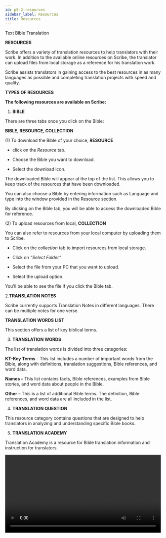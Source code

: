 ```yaml
---
id: p5-2-resources
sidebar_label: Resources
title: Resources
---
```


Text Bible Translation

**RESOURCES**

Scribe offers a variety of translation resources to help translators with their work. In addition to the available online resources on Scribe, the translator can upload files from local storage as a reference for his translation work.

Scribe assists translators in gaining access to the best resources in as many languages as possible and completing translation projects with speed and quality.


**TYPES OF RESOURCES**

**The following resources are available on Scribe:**

1. **BIBLE**

There are three tabs once you click on the Bible:

**BIBLE, RESOURCE, COLLECTION**


(1) To download the Bible of your choice,  **RESOURCE**

- click on the *Resource* tab.

- Choose the Bible you want to download.

- Select the download icon.

The downloaded Bible will appear at the top of the list. This allows you to keep track of the resources that have been downloaded.

You can also choose a Bible by entering information such as Language and type into the window provided in the Resource section.

By clicking on the Bible tab, you will be able to access the downloaded Bible for reference.     


(2) To upload resources from local,  **COLLECTION**

You can also refer to resources from your local computer by uploading them to Scribe.

- Click on the *collection* tab to import resources from local storage.

- Click on *“Select Folder”*

- Select the file from your PC that you want to upload.

- Select the upload option.

You'll be able to see the file if you click the Bible tab.


2.**TRANSLATION NOTES**

Scribe currently supports Translation Notes in different languages.
There can be multiple notes for one verse.

 **TRANSLATION WORDS LIST**

This section offers a list of key biblical terms.

3. **TRANSLATION WORDS**

The list of translation words is divided into three categories:

**KT-Key Terms** - This list includes a number of important words from the Bible, along with definitions, translation suggestions, Bible references, and word data.

**Names –** This list contains facts, Bible references, examples from Bible stories, and word data about people in the Bible.

**Other** – This is a list of additional Bible terms. The definition, Bible references, and word data are all included in the list.

4. **TRANSLATION QUESTION**

This resource category contains questions that are designed to help translators in analyzing and understanding specific Bible books.

5. **TRANSLATION ACADEMY**

Translation Academy is a resource for Bible translation information and instruction for translators.

<video controls src="/assets/resource-types.mov" width="100%" type="video/mov"/>

To import a resource, follow the steps below.


<video controls src="/assets/import-resources.mov" width="100%" type="video/mov"/>


**OBS**
1. **OPEN BIBLE STORIES**

Open Bible Stories is a collection of 50 key Bible stories available for translation in easy-to-understand text.

There are three tabs once you click on the Open Bible Stories:

**OBS, RESOURCE, COLLECTION**

(1) To download the Bible story of your choice, *RESOURCE*

- click on the *Resource* tab.

- Choose the story you want to download.

- Select the download icon.

The downloaded Bible story will appear at the top of the list. This allows you to keep track of the resources that have been downloaded.

You can also choose a Bible story by entering information such as Language and type into the window provided in the Resource section.

By clicking on the OBS tab, you will be able to access the downloaded Bible story for reference.

(2) To upload resources from local, *COLLECTION*

You can also refer to resources from your local computer by uploading them to Scribe.

- Click on the *collection* tab to import resources from local storage.

- Click on **“Select Folder”.**

- Select the file from your PC that you want to upload.

- Select the upload option.

You'll be able to see the file if you click the OBS tab.


2. **OBS TRANSLATION NOTES**

OBS translation notes provide interpretive information for stories to assist translators with their translation work.


3. **OBS TRANSLATION QUESTIONS**

These questions allow translators to determine whether the intended meaning is clearly communicated to the audience.

4. **OBS TRANSLATION WORDS LIST**

This section offers a list of key biblical terms.


To import a resource, follow the steps below.
<p> </p>
 
<video controls src="/assets/adding-resources.mov" width="100%" type="video/mov"/>
